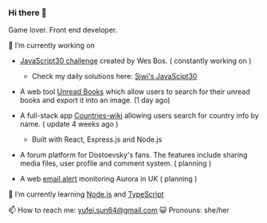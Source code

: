 ### Hi there 👋 
  Game lover.
  Front end developer.
  
🔭 I’m currently working on
- [JavaScript30 challenge](https://javascript30.com/) created by Wes Bos. ( constantly working on )
  - Check my daily solutions here: [Siwi's JavaScipt30](https://github.com/Siwi0w0/JavaScript30)
 
- A web tool [Unread Books](#) which allow users to search for their unread books and export it into an image. (1 day ago)
- A full-stack app [Countries-wiki](https://github.com/Siwi0w0/countries-wiki) allowing users search for country info by name. ( update 4 weeks ago )
  - Built with React, Express.js and Node.js
- A forum platform for Dostoevsky's fans. The features include sharing media files, user profile and comment system. ( planning )
- A web [email alert](https://github.com/Siwi0w0/aurora-alert) monitoring Aurora in UK ( planning )

🌱 I’m currently learning [Node.js](https://nodejs.org/en/docs) and [TypeScript](typescript-tutorial)

📫 How to reach me: yufei.sun64@gmail.com
😺 Pronouns: she/her
  
<!-- 👯 I’m looking to collaborate on ...
-!>


